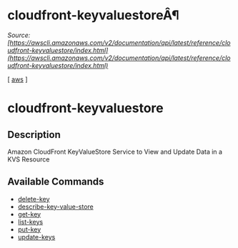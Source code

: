 # cloudfront-keyvaluestoreÂ¶

*Source: [https://awscli.amazonaws.com/v2/documentation/api/latest/reference/cloudfront-keyvaluestore/index.html](https://awscli.amazonaws.com/v2/documentation/api/latest/reference/cloudfront-keyvaluestore/index.html)*

[ [aws](https://awscli.amazonaws.com/v2/documentation/api/latest/reference/index.html#cli-aws) ]

# cloudfront-keyvaluestore

## Description

Amazon CloudFront KeyValueStore Service to View and Update Data in a KVS Resource

## Available Commands

- [delete-key](https://awscli.amazonaws.com/v2/documentation/api/latest/reference/cloudfront-keyvaluestore/delete-key.html)
- [describe-key-value-store](https://awscli.amazonaws.com/v2/documentation/api/latest/reference/cloudfront-keyvaluestore/describe-key-value-store.html)
- [get-key](https://awscli.amazonaws.com/v2/documentation/api/latest/reference/cloudfront-keyvaluestore/get-key.html)
- [list-keys](https://awscli.amazonaws.com/v2/documentation/api/latest/reference/cloudfront-keyvaluestore/list-keys.html)
- [put-key](https://awscli.amazonaws.com/v2/documentation/api/latest/reference/cloudfront-keyvaluestore/put-key.html)
- [update-keys](https://awscli.amazonaws.com/v2/documentation/api/latest/reference/cloudfront-keyvaluestore/update-keys.html)